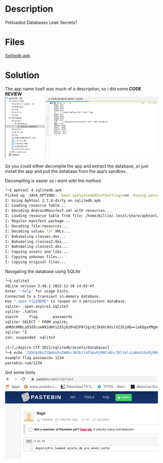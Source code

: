 # Description
Preloaded Databases Leak Secrets?
# Files
[Sqlitedb.apk](https://github.com/W4W1R3/MOBILE-FORENSICS/blob/main/Aspire%20CTF%202021/4.%20Preload/sqlitedb.apk)
# Solution
The app name itself was much of a description, so i did some **CODE REVIEW**
![Screeenshot](https://github.com/W4W1R3/MOBILE-FORENSICS/blob/main/Aspire%20CTF%202021/4.%20Preload/Screenshot_2023-07-11_08-35-19.png)

So you could either decompile the app and extract the database, or just install the app and pull the database from the app’s sandbox.

Decompiling is easier so i went with the method
```bash
└─$ apktool d sqlitedb.apk 
Picked up _JAVA_OPTIONS: -Dawt.useSystemAAFontSettings=on -Dswing.aatext=true
I: Using Apktool 2.7.0-dirty on sqlitedb.apk
I: Loading resource table...
I: Decoding AndroidManifest.xml with resources...
I: Loading resource table from file: /home/billie/.local/share/apktool/framework/1.apk
I: Regular manifest package...
I: Decoding file-resources...
I: Decoding values */* XMLs...
I: Baksmaling classes.dex...
I: Baksmaling classes2.dex...
I: Baksmaling classes3.dex...
I: Copying assets and libs...
I: Copying unknown files...
I: Copying original files...
  ```
Navigating the database using SQLite
```bash
└─$ sqlite3                     
SQLite version 3.40.1 2022-12-28 14:03:47
Enter ".help" for usage hints.
Connected to a transient in-memory database.
Use ".open FILENAME" to reopen on a persistent database.
sqlite> .open aspire1.sqlite3
sqlite> .tables
aspire     flag       passwords
sqlite> SELECT * FROM aspire;
aHR0cHM6Ly93d3cueW91dHViZS5jb20vd2F0Y2g/dj1kUXc0dzlXZ1hjUQ==|aXQgaXMgbmV2ZXIgdGhhdCBlYXN5|cGFzdGViaW4gaXMgYXdlc29tZQo=|ZXhhbXBsZSBmbGFnIHBhc3N3b3JkPSAxMjM0CnBhc3RlYmluLmNvbS8xMjM0Cg==
sqlite> ^Z
zsh: suspended  sqlite3
                                                                                                                                    
┌[~/…/Aspire CTF 2021/sqlitedb/assets/databases]
└─$ echo 'ZXhhbXBsZSBmbGFnIHBhc3N3b3JkPSAxMjM0CnBhc3RlYmluLmNvbS8xMjM0Cg==' | base64 -d
example flag password= 1234
pastebin.com/1234
```
Got some hints
![Screenshot](https://github.com/W4W1R3/MOBILE-FORENSICS/blob/main/Aspire%20CTF%202021/4.%20Preload/1%20ZrdaBlnDcVMwi7KZRUPHjA.webp)
